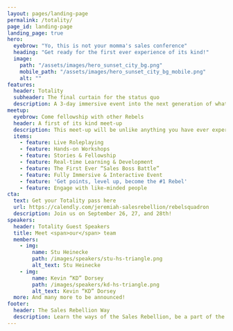 ```yaml
---
layout: pages/landing-page
permalink: /totality/
page_id: landing-page
landing_page: true
hero:
  eyebrow: "Yo, this is not your momma's sales conference"
  heading: "Get ready for the first ever experience of its kind!"
  image: 
    path: "/assets/images/hero_sunset_city_bg.png"
    mobile_path: "/assets/images/hero_sunset_city_bg_mobile.png"
    alt: ""
features:
  header: Totality
  subheader: The final curtain for the status quo
  description: A 3-day immersive event into the next generation of what selling is and will become.
meetup:
  eyebrow: Come fellowship with other Rebels
  header: A first of its kind meet-up
  description: This meet-up will be unlike anything you have ever experienced... Escape from the boring and monotonous conference of the past and lean into the future of learning, enlightening and life changing experiences for people of all walks of life.
  items:
    - feature: Live Roleplaying
    - feature: Hands-on Workshops
    - feature: Stories & Fellowship
    - feature: Real-time Learning & Development
    - feature: The First Ever “Sales Boss Battle”
    - feature: Fully Immersive & Interactive Event
    - feature: 'Get points, level up, become the #1 Rebel'
    - feature: Engage with like-minded people
cta:
  text: Get your Totality pass here
  url: https://calendly.com/jeremiah-salesrebellion/rebelsquadron
  description: Join us on September 26, 27, and 28th!
speakers:
  header: Totality Guest Speakers
  title: Meet <span>our</span> team
  members:
    - img:
        name: Stu Heinecke
        path: /images/speakers/stu-hs-triangle.png
        alt_text: Stu Heinecke
    - img:
        name: Kevin “KD” Dorsey
        path: /images/speakers/kd-hs-triangle.png
        alt_text: Kevin “KD” Dorsey
  more: And many more to be announced!
footer:
  header: The Sales Rebellion Way
  description: Learn the ways of the Sales Rebellion, be a part of the first ever interactive sales conference experience, win prizes, build community and level up your sales game beyond recognition.
---
```

